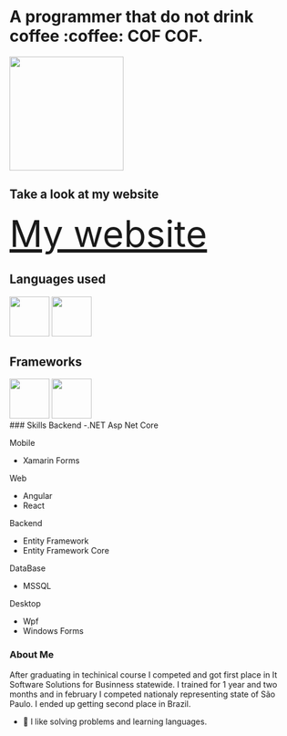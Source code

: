 
<h1>A programmer that do not drink coffee :coffee: COF COF.</h1>
<div>
  <img height="200em" src="https://github-readme-stats.vercel.app/api?username=lucass-teixeira&show_icons=true)"/>
</div>

<div>
  <h2>Take a look at my website</h2>
  <div>
    <a style="font-size: 4rem;" href="https://lucass-teixeira.github.io/">My website</a>
  </div>
  <h2>Languages used</h2>
  <div display="flex">
    <img src="https://cdn.jsdelivr.net/gh/devicons/devicon/icons/csharp/csharp-original.svg" height="70px" />
    <img src="https://cdn.jsdelivr.net/gh/devicons/devicon/icons/typescript/typescript-original.svg" height="70px" />
  </div>
  
  <h2>Frameworks</h2>
  <div display="flex">
       <img src="https://cdn.jsdelivr.net/gh/devicons/devicon/icons/xamarin/xamarin-original.svg" height="70px" />
       <img src="https://cdn.jsdelivr.net/gh/devicons/devicon/icons/react/react-original.svg" height="70px"/>
            <i class="devicon-angularjs-plain colored"></i>
          
          
  </div>
          
  
</div>
### Skills
Backend
-.NET Asp Net Core

Mobile
- Xamarin Forms

Web
- Angular
- React

Backend
- Entity Framework
- Entity Framework Core

DataBase
- MSSQL

Desktop 
- Wpf
- Windows Forms


### About Me
After graduating in techinical course I competed and got first place in It Software Solutions for Businness statewide. I trained for 1 year and two months and in february I competed nationaly representing state of São Paulo. I ended up getting second place in Brazil.   
- 🍕 I like solving problems and learning languages.
